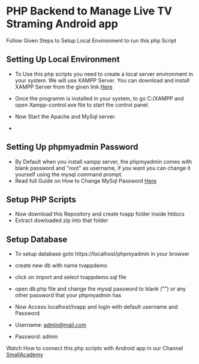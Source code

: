 # PHP Backend to Manage Live TV Straming Android app

Follow Given Steps to Setup Local Environment to run this php Script

## Setting Up Local Environment

* To Use this php scripts you need to create a local server environment in your system. We will use XAMPP Server. 
You can download and install XAMPP Server from the given link [Here](https://www.apachefriends.org/download.html)

* Once the programm is installed in your system, to go C:/XAMPP and open Xampp-control.exe file to start the control panel.
* Now Start the Apache and MySql server.
*  

## Setting Up phpmyadmin Password 
* By Default when you install xampp server, the phpmyadmin comes with blank password and "root" as username, if you want you can change it yourself using the mysql command prompt.
* Read full Guide on How to Change MySql Password [Here](https://kinsta.com/knowledgebase/xampp-mysql-password/)

## Setup PHP Scripts 
* Now download this Repository and create tvapp folder inside htdocs 
* Extract dowloaded zip into that folder

## Setup Database 
* To setup database goto https://localhost/phpmyadmin in your browser 
* create new db with name tvappdemo 
* click on import and select tvappdemo.sql file


* open db.php file and change the mysql password to blank ("") or any other password that your phpmyadmin has 
* Now Access localhost/tvapp and login with default username and Password 
* Username: admin@mail.com
* Password: admin 

Watch How to connect this php scripts with Android app in our Channel [SmallAcademy](https://smallacademy.co/youtube)


